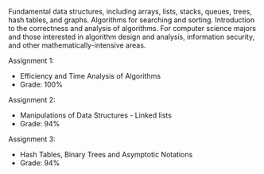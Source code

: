 Fundamental data structures, including arrays, lists, stacks, queues, trees, hash tables, and graphs. Algorithms for searching and sorting. Introduction to the correctness and analysis of algorithms. For computer science majors and those interested in algorithm design and analysis, information security, and other mathematically-intensive areas.

Assignment 1:
  - Efficiency and Time Analysis of Algorithms
  - Grade: 100%

Assignment 2:
  - Manipulations of Data Structures - Linked lists 
  - Grade: 94%

Assignment 3: 
  - Hash Tables, Binary Trees and Asymptotic Notations
  - Grade: 94%
